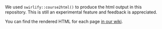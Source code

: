 We used `swirlify::course2html()` to produce the html output in this repository. This is still an experimental feature and feedback is appreciated.

You can find the rendered HTML for each page [in our wiki](https://github.com/swirldev/swirl_html/wiki).
